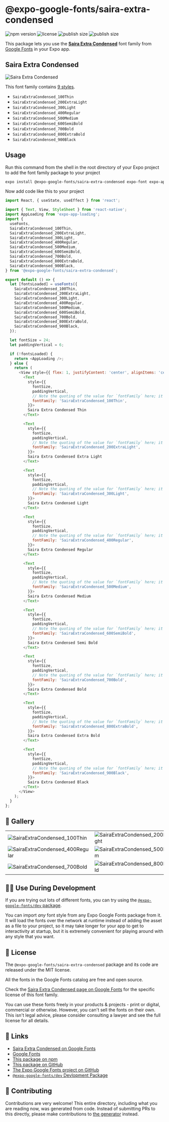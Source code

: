 # @expo-google-fonts/saira-extra-condensed

![npm version](https://flat.badgen.net/npm/v/@expo-google-fonts/saira-extra-condensed)
![license](https://flat.badgen.net/github/license/expo/google-fonts)
![publish size](https://flat.badgen.net/packagephobia/install/@expo-google-fonts/saira-extra-condensed)
![publish size](https://flat.badgen.net/packagephobia/publish/@expo-google-fonts/saira-extra-condensed)

This package lets you use the [**Saira Extra Condensed**](https://fonts.google.com/specimen/Saira+Extra+Condensed) font family from [Google Fonts](https://fonts.google.com/) in your Expo app.

## Saira Extra Condensed

![Saira Extra Condensed](./font-family.png)

This font family contains [9 styles](#-gallery).

- `SairaExtraCondensed_100Thin`
- `SairaExtraCondensed_200ExtraLight`
- `SairaExtraCondensed_300Light`
- `SairaExtraCondensed_400Regular`
- `SairaExtraCondensed_500Medium`
- `SairaExtraCondensed_600SemiBold`
- `SairaExtraCondensed_700Bold`
- `SairaExtraCondensed_800ExtraBold`
- `SairaExtraCondensed_900Black`

## Usage

Run this command from the shell in the root directory of your Expo project to add the font family package to your project
```sh
expo install @expo-google-fonts/saira-extra-condensed expo-font expo-app-loading
```

Now add code like this to your project
```js
import React, { useState, useEffect } from 'react';

import { Text, View, StyleSheet } from 'react-native';
import AppLoading from 'expo-app-loading';
import {
  useFonts,
  SairaExtraCondensed_100Thin,
  SairaExtraCondensed_200ExtraLight,
  SairaExtraCondensed_300Light,
  SairaExtraCondensed_400Regular,
  SairaExtraCondensed_500Medium,
  SairaExtraCondensed_600SemiBold,
  SairaExtraCondensed_700Bold,
  SairaExtraCondensed_800ExtraBold,
  SairaExtraCondensed_900Black,
} from '@expo-google-fonts/saira-extra-condensed';

export default () => {
  let [fontsLoaded] = useFonts({
    SairaExtraCondensed_100Thin,
    SairaExtraCondensed_200ExtraLight,
    SairaExtraCondensed_300Light,
    SairaExtraCondensed_400Regular,
    SairaExtraCondensed_500Medium,
    SairaExtraCondensed_600SemiBold,
    SairaExtraCondensed_700Bold,
    SairaExtraCondensed_800ExtraBold,
    SairaExtraCondensed_900Black,
  });

  let fontSize = 24;
  let paddingVertical = 6;

  if (!fontsLoaded) {
    return <AppLoading />;
  } else {
    return (
      <View style={{ flex: 1, justifyContent: 'center', alignItems: 'center' }}>
        <Text
          style={{
            fontSize,
            paddingVertical,
            // Note the quoting of the value for `fontFamily` here; it expects a string!
            fontFamily: 'SairaExtraCondensed_100Thin',
          }}>
          Saira Extra Condensed Thin
        </Text>

        <Text
          style={{
            fontSize,
            paddingVertical,
            // Note the quoting of the value for `fontFamily` here; it expects a string!
            fontFamily: 'SairaExtraCondensed_200ExtraLight',
          }}>
          Saira Extra Condensed Extra Light
        </Text>

        <Text
          style={{
            fontSize,
            paddingVertical,
            // Note the quoting of the value for `fontFamily` here; it expects a string!
            fontFamily: 'SairaExtraCondensed_300Light',
          }}>
          Saira Extra Condensed Light
        </Text>

        <Text
          style={{
            fontSize,
            paddingVertical,
            // Note the quoting of the value for `fontFamily` here; it expects a string!
            fontFamily: 'SairaExtraCondensed_400Regular',
          }}>
          Saira Extra Condensed Regular
        </Text>

        <Text
          style={{
            fontSize,
            paddingVertical,
            // Note the quoting of the value for `fontFamily` here; it expects a string!
            fontFamily: 'SairaExtraCondensed_500Medium',
          }}>
          Saira Extra Condensed Medium
        </Text>

        <Text
          style={{
            fontSize,
            paddingVertical,
            // Note the quoting of the value for `fontFamily` here; it expects a string!
            fontFamily: 'SairaExtraCondensed_600SemiBold',
          }}>
          Saira Extra Condensed Semi Bold
        </Text>

        <Text
          style={{
            fontSize,
            paddingVertical,
            // Note the quoting of the value for `fontFamily` here; it expects a string!
            fontFamily: 'SairaExtraCondensed_700Bold',
          }}>
          Saira Extra Condensed Bold
        </Text>

        <Text
          style={{
            fontSize,
            paddingVertical,
            // Note the quoting of the value for `fontFamily` here; it expects a string!
            fontFamily: 'SairaExtraCondensed_800ExtraBold',
          }}>
          Saira Extra Condensed Extra Bold
        </Text>

        <Text
          style={{
            fontSize,
            paddingVertical,
            // Note the quoting of the value for `fontFamily` here; it expects a string!
            fontFamily: 'SairaExtraCondensed_900Black',
          }}>
          Saira Extra Condensed Black
        </Text>
      </View>
    );
  }
};

```

## 🔡 Gallery


||||
|-|-|-|
|![SairaExtraCondensed_100Thin](./SairaExtraCondensed_100Thin.ttf.png)|![SairaExtraCondensed_200ExtraLight](./SairaExtraCondensed_200ExtraLight.ttf.png)|![SairaExtraCondensed_300Light](./SairaExtraCondensed_300Light.ttf.png)||
|![SairaExtraCondensed_400Regular](./SairaExtraCondensed_400Regular.ttf.png)|![SairaExtraCondensed_500Medium](./SairaExtraCondensed_500Medium.ttf.png)|![SairaExtraCondensed_600SemiBold](./SairaExtraCondensed_600SemiBold.ttf.png)||
|![SairaExtraCondensed_700Bold](./SairaExtraCondensed_700Bold.ttf.png)|![SairaExtraCondensed_800ExtraBold](./SairaExtraCondensed_800ExtraBold.ttf.png)|![SairaExtraCondensed_900Black](./SairaExtraCondensed_900Black.ttf.png)||


## 👩‍💻 Use During Development

If you are trying out lots of different fonts, you can try using the [`@expo-google-fonts/dev` package](https://github.com/expo/google-fonts/tree/master/font-packages/dev#readme).

You can import *any* font style from any Expo Google Fonts package from it. It will load the fonts
over the network at runtime instead of adding the asset as a file to your project, so it may take longer
for your app to get to interactivity at startup, but it is extremely convenient
for playing around with any style that you want.

## 📖 License

The `@expo-google-fonts/saira-extra-condensed` package and its code are released under the MIT license.

All the fonts in the Google Fonts catalog are free and open source.

Check the [Saira Extra Condensed page on Google Fonts](https://fonts.google.com/specimen/Saira+Extra+Condensed) for the specific license of this font family.

You can use these fonts freely in your products & projects - print or digital, commercial or otherwise. However, you can't sell the fonts on their own. This isn't legal advice, please consider consulting a lawyer and see the full license for all details.

## 🔗 Links

- [Saira Extra Condensed on Google Fonts](https://fonts.google.com/specimen/Saira+Extra+Condensed)
- [Google Fonts](https://fonts.google.com/)
- [This package on npm](https://www.npmjs.com/package/@expo-google-fonts/saira-extra-condensed)
- [This package on GitHub](https://github.com/expo/google-fonts/tree/master/font-packages/saira-extra-condensed)
- [The Expo Google Fonts project on GitHub](https://github.com/expo/google-fonts)
- [`@expo-google-fonts/dev` Devlopment Package](https://github.com/expo/google-fonts/tree/master/font-packages/dev)

## 🤝 Contributing

Contributions are very welcome! This entire directory, including what you are reading now, was generated from code. Instead of submitting PRs to this directly, please make contributions to [the generator](https://github.com/expo/google-fonts/tree/master/packages/generator) instead.
